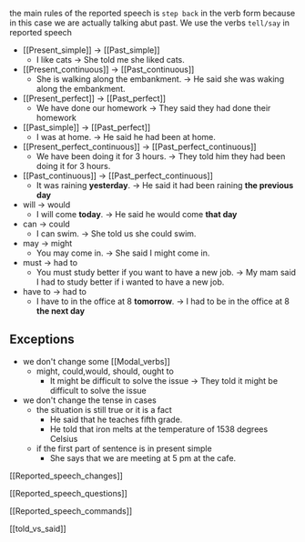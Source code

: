 the main rules of the reported speech is `step back` in the verb form because  in this case we are actually talking abut past. We use the verbs `tell/say` in reported speech
- [[Present_simple]] -> [[Past_simple]]
	-  I like cats -> She told me she liked cats.
- [[Present_continuous]] -> [[Past_continuous]]
	- She is walking along the embankment. -> He said she was waking along the embankment.
- [[Present_perfect]] -> [[Past_perfect]]
	- We have done our homework -> They said they had done their homework
- [[Past_simple]] -> [[Past_perfect]]
	- I was at home. -> He said he had been at home.
- [[Present_perfect_continuous]] -> [[Past_perfect_continuous]]
	- We have been doing it for 3 hours. -> They told him they had been doing it for 3 hours.
- [[Past_continuous]] -> [[Past_perfect_continuous]]
	- It was raining **yesterday**. -> He said it had been raining **the previous day**
- will -> would
	- I will come **today**. -> He said he would come **that day**
- can -> could
	- I can swim. -> She told us she could swim.
- may -> might
	- You may come in. -> She said I might come in.
- must -> had to
	- You must study better if you want to have a new job. -> My mam said I had to study better if i wanted to have a new job.
- have to -> had to
	- I have to in the office at 8 **tomorrow**. -> I had to be in the office at 8 **the next day**

## Exceptions
- we don't change some [[Modal_verbs]]
	- might, could,would, should, ought to
		- It might be difficult to solve the issue -> They told it might be difficult to solve the issue
- we don't change the tense in cases
	- the situation is still true or it is a fact
		- He said that he teaches fifth grade.
		- He told that iron melts at the temperature of 1538 degrees Celsius
	- if the first part of sentence is in present simple
		- She says that we are meeting at 5 pm at the cafe.

[[Reported_speech_changes]]

[[Reported_speech_questions]]

[[Reported_speech_commands]]

[[told_vs_said]]